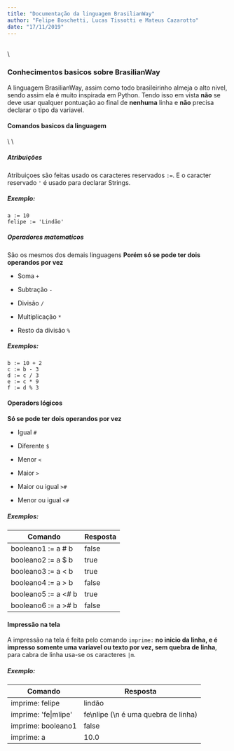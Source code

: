 ```yaml
---
title: "Documentação da linguagem BrasilianWay"
author: "Felipe Boschetti, Lucas Tissotti e Mateus Cazarotto"
date: "17/11/2019"
---
```

\
\ 

### Conhecimentos basicos sobre BrasilianWay
  A linguagem BrasilianWay, assim como todo brasileirinho almeja o alto nivel, sendo assim ela é muito inspirada em Python.
  Tendo isso em vista **não** se deve usar qualquer pontuação ao final de **nenhuma** linha e **não** precisa declarar o tipo da variavel.

#### Comandos basicos da linguagem
\ 
\ 

##### Atribuições

Atribuiçoes são feitas usado os caracteres reservados `:=`.
E o caracter reservado `'` é usado para declarar Strings.

##### Exemplo:
```
a := 10
felipe := 'Lindão'
```

##### **Operadores matematicos**
São os mesmos dos demais linguagens
**Porém só se pode ter dois operandos por vez**

* Soma `+`

* Subtração `-`

* Divisão `/`

* Multiplicação `*`

* Resto da divisão `%`

##### Exemplos:

```
b := 10 + 2
c := b - 3 
d := c / 3 
e := c * 9 
f := d % 3
```
#### **Operadors lógicos**
**Só se pode ter dois operandos por vez**


* Igual `#`

* Diferente `$`

* Menor `<`

* Maior `>`

* Maior ou igual `>#`

* Menor ou igual `<#`

##### Exemplos:


Comando             | Resposta
--------------------|-----------
booleano1 := a # b  |false
booleano2 := a $ b  |true
booleano3 := a < b  |true
booleano4 := a > b  |false
booleano5 := a <# b |true
booleano6 := a ># b |false




#### Impressão na tela

A impressão na tela é feita pelo comando `imprime:` **no inicio da linha, e é impresso somente uma variavel ou texto por vez, sem quebra de linha**, para cabra de linha usa-se os caracteres `|m`.

##### Exemplo:

Comando           |Resposta
------------------|---------
imprime: felipe   |lindão
imprime: 'fe\|mlipe'|fe\\nlipe (\\n é uma quebra de linha)
imprime: booleano1|false
imprime: a        |10.0

